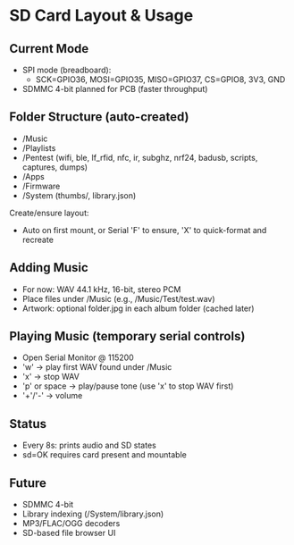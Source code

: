 # SD Card Layout & Usage

## Current Mode
- SPI mode (breadboard):
  - SCK=GPIO36, MOSI=GPIO35, MISO=GPIO37, CS=GPIO8, 3V3, GND
- SDMMC 4-bit planned for PCB (faster throughput)

## Folder Structure (auto-created)
- /Music
- /Playlists
- /Pentest (wifi, ble, lf_rfid, nfc, ir, subghz, nrf24, badusb, scripts, captures, dumps)
- /Apps
- /Firmware
- /System (thumbs/, library.json)

Create/ensure layout:
- Auto on first mount, or Serial 'F' to ensure, 'X' to quick-format and recreate

## Adding Music
- For now: WAV 44.1 kHz, 16-bit, stereo PCM
- Place files under /Music (e.g., /Music/Test/test.wav)
- Artwork: optional folder.jpg in each album folder (cached later)

## Playing Music (temporary serial controls)
- Open Serial Monitor @ 115200
- 'w' → play first WAV found under /Music
- 'x' → stop WAV
- 'p' or space → play/pause tone (use 'x' to stop WAV first)
- '+'/'-' → volume

## Status
- Every 8s: prints audio and SD states
- sd=OK requires card present and mountable

## Future
- SDMMC 4-bit
- Library indexing (/System/library.json)
- MP3/FLAC/OGG decoders
- SD-based file browser UI
